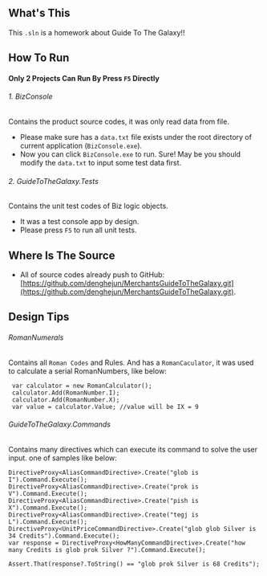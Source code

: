 ## What's This
 This `.sln` is a homework about Guide To The Galaxy!!

## How To Run
#### Only 2 Projects Can Run By Press `F5` Directly
###### 1. BizConsole
Contains the product source codes, it was only read data from file.
* Please make sure has  a  `data.txt` file exists under the root directory of current application (`BizConsole.exe`).
* Now you can click `BizConsole.exe` to run. Sure! May be you should modify the `data.txt` to input some test data first.

###### 2. GuideToTheGalaxy.Tests
Contains the unit test codes of Biz logic objects.
* It was a test console app by design.
* Please press `F5` to run all unit tests.

## Where Is The Source
* All of source codes already push to GitHub:  [https://github.com/denghejun/MerchantsGuideToTheGalaxy.git](https://github.com/denghejun/MerchantsGuideToTheGalaxy.git).

## Design Tips
###### RomanNumerals
Contains all `Roman Codes` and Rules. And has a `RomanCaculator`, it was used to calculate a serial RomanNumbers, like below:
```
 var calculator = new RomanCalculator();
 calculator.Add(RomanNumber.I);
 calculator.Add(RomanNumber.X);
 var value = calculator.Value; //value will be IX = 9
```

###### GuideToTheGalaxy.Commands
Contains many directives which can execute its command to solve the user input. one of samples like below:
```
DirectiveProxy<AliasCommandDirective>.Create("glob is I").Command.Execute();
DirectiveProxy<AliasCommandDirective>.Create("prok is V").Command.Execute();
DirectiveProxy<AliasCommandDirective>.Create("pish is X").Command.Execute();
DirectiveProxy<AliasCommandDirective>.Create("tegj is L").Command.Execute();
DirectiveProxy<UnitPriceCommandDirective>.Create("glob glob Silver is 34 Credits").Command.Execute();
var response = DirectiveProxy<HowManyCommandDirective>.Create("how many Credits is glob prok Silver ?").Command.Execute();

Assert.That(response?.ToString() == "glob prok Silver is 68 Credits");
            
```